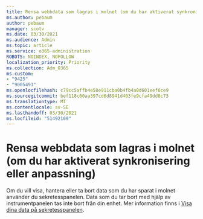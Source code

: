 ```yaml
---
title: Rensa webbdata som lagras i molnet (om du har aktiverat synkronisering eller anpassning)
ms.author: pebaum
author: pebaum
manager: scotv
ms.date: 03/30/2021
ms.audience: Admin
ms.topic: article
ms.service: o365-administration
ROBOTS: NOINDEX, NOFOLLOW
localization_priority: Priority
ms.collection: Adm_O365
ms.custom:
- "9425"
- "9005491"
ms.openlocfilehash: c79cc5affb4e58e911cba0b4fb4a0d601eef6ce9
ms.sourcegitcommit: bef118c00aa397cd6d8941d403fe9cfa49dd8c73
ms.translationtype: MT
ms.contentlocale: sv-SE
ms.lasthandoff: 03/30/2021
ms.locfileid: "51492109"
---
```

# <a name="clear-the-browsing-data-stored-in-the-cloud-if-youve-turned-on-sync-or-personalization"></a>Rensa webbdata som lagras i molnet (om du har aktiverat synkronisering eller anpassning)

Om du vill visa, hantera eller ta bort data som du har sparat i molnet använder du sekretesspanelen. Data som du tar bort med hjälp av instrumentpanelen tas inte bort från din enhet. Mer information finns i [Visa dina data på sekretesspanelen](https://support.microsoft.com/windows/view-your-data-on-the-privacy-dashboard-03d3e27f-1981-5ff4-ba1c-d6b1031ae433).